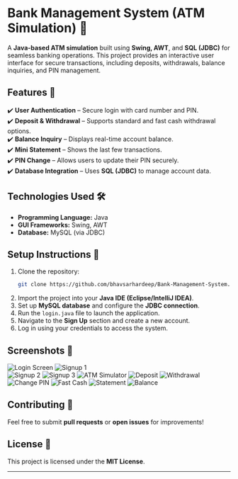 # **Bank Management System (ATM Simulation) 🏦**  

A **Java-based ATM simulation** built using **Swing, AWT**, and **SQL (JDBC)** for seamless banking operations. This project provides an interactive user interface for secure transactions, including deposits, withdrawals, balance inquiries, and PIN management.  

## **Features 🚀**  
✔️ **User Authentication** – Secure login with card number and PIN.  
✔️ **Deposit & Withdrawal** – Supports standard and fast cash withdrawal options.  
✔️ **Balance Inquiry** – Displays real-time account balance.  
✔️ **Mini Statement** – Shows the last few transactions.  
✔️ **PIN Change** – Allows users to update their PIN securely.  
✔️ **Database Integration** – Uses **SQL (JDBC)** to manage account data.  

## **Technologies Used 🛠️**  
- **Programming Language:** Java  
- **GUI Frameworks:** Swing, AWT  
- **Database:** MySQL (via JDBC)  

## **Setup Instructions 🔧**  
1. Clone the repository:  
   ```bash
   git clone https://github.com/bhavsarhardeep/Bank-Management-System.git
   ```  
2. Import the project into your **Java IDE (Eclipse/IntelliJ IDEA)**.  
3. Set up **MySQL database** and configure the **JDBC connection**.  
4. Run the `login.java` file to launch the application.  
5. Navigate to the **Sign Up** section and create a new account.  
6. Log in using your credentials to access the system.   

## **Screenshots 📸**  
![Login Screen](screenshorts/01.png)  ![Signup 1](screenshorts/02.png)  
![Signup 2](screenshorts/03.png) 
![Signup 3](screenshorts/04.png) 
![ATM Simulator](screenshorts/05.png) 
![Deposit](screenshorts/06.png) 
![Withdrawal](screenshorts/07.png) 
![Change PIN](screenshorts/08.png) 
![Fast Cash](screenshorts/09.png) 
![Statement](screenshorts/10.png) 
![Balance](screenshorts/11.png) 

## **Contributing 🤝**  
Feel free to submit **pull requests** or **open issues** for improvements!  

## **License 📜**  
This project is licensed under the **MIT License**.  

---
